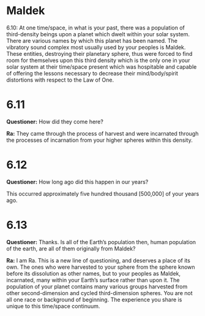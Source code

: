 # Maldek
6.10: At one time/space, in what is your past, there was a population of third-density beings upon a planet which dwelt within your solar system. There are various names by which this planet has been named. The vibratory sound complex most usually used by your peoples is Maldek. These entities, destroying their planetary sphere, thus were forced to find room for themselves upon this third density which is the only one in your solar system at their time/space present which was hospitable and capable of offering the lessons necessary to decrease their mind/body/spirit distortions with respect to the Law of One.
# 6.11
**Questioner:** How did they come here?

**Ra:** They came through the process of harvest and were incarnated through the processes of incarnation from your higher spheres within this density.
# 6.12
**Questioner:** How long ago did this happen in our years?

This occurred approximately five hundred thousand [500,000] of your years ago.
# 6.13
**Questioner:** Thanks. Is all of the Earth’s population then, human population of the earth, are all of them originally from Maldek?

**Ra:** I am Ra. This is a new line of questioning, and deserves a place of its own. The ones who were harvested to your sphere from the sphere known before its dissolution as other names, but to your peoples as Maldek, incarnated, many within your Earth’s surface rather than upon it. The population of your planet contains many various groups harvested from other second-dimension and cycled third-dimension spheres. You are not all one race or background of beginning. The experience you share is unique to this time/space continuum.